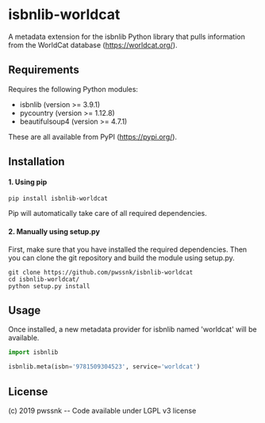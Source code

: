 # isbnlib-worldcat
A metadata extension for the isbnlib Python library that pulls information from the WorldCat database (https://worldcat.org/).

## Requirements
Requires the following Python modules:
* isbnlib (version >= 3.9.1)
* pycountry (version >= 1.12.8)
* beautifulsoup4 (version >= 4.7.1)

These are all available from PyPI (https://pypi.org/).

## Installation
#### 1. Using pip

```shell
pip install isbnlib-worldcat
```
Pip will automatically take care of all required dependencies.

#### 2. Manually using setup.py

First, make sure that you have installed the required dependencies. Then you can clone the git repository and build the module using setup.py.
```shell
git clone https://github.com/pwssnk/isbnlib-worldcat
cd isbnlib-worldcat/
python setup.py install
```

## Usage
Once installed, a new metadata provider for isbnlib named 'worldcat' will be available.

```python
import isbnlib

isbnlib.meta(isbn='9781509304523', service='worldcat')
```

## License
(c) 2019 pwssnk -- Code available under LGPL v3 license
